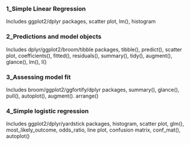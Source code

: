 ### 1_Simple Linear Regression
Includes ggplot2/dplyr packages, scatter plot, lm(), histogram

### 2_Predictions and model objects
Includes dplyr/ggplot2/broom/tibble packages, tibble(), predict(), scatter plot, coefficients(), fitted(), residuals(), summary(), tidy(), augment(), glance(), lm(), I()

### 3_Assessing model fit
Includes broom/ggplot2/ggfortify/dplyr packages, summary(), glance(), pull(), autoplot(), augment(). arrange()

### 4_Simple logistic regression
Includes ggplot2/dplyr/yardstick packages, histogram, scatter plot, glm(), most_likely_outcome, odds_ratio, line plot, confusion matrix, conf_mat(), autoplot()